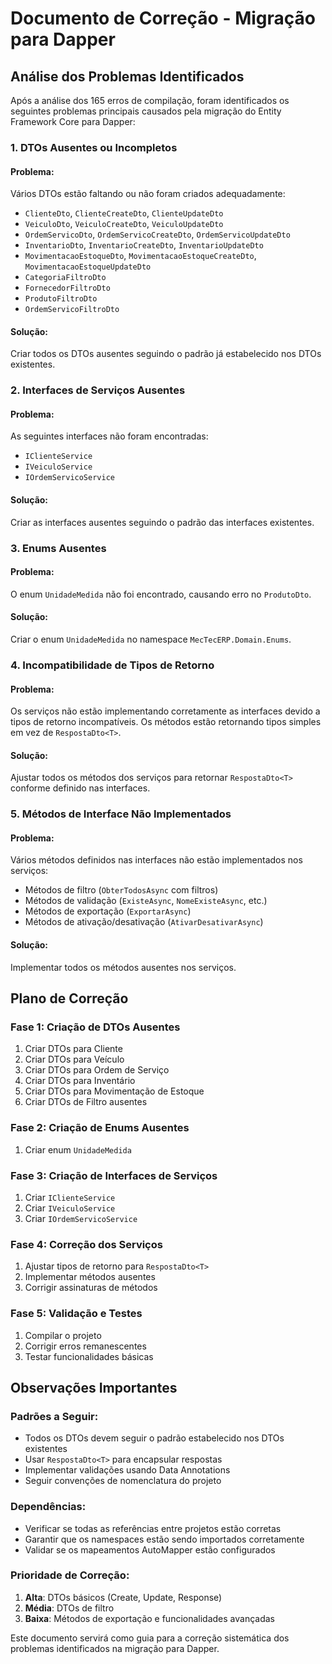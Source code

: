 # Documento de Correção - Migração para Dapper

## Análise dos Problemas Identificados

Após a análise dos 165 erros de compilação, foram identificados os seguintes problemas principais causados pela migração do Entity Framework Core para Dapper:

### 1. DTOs Ausentes ou Incompletos

#### Problema:
Vários DTOs estão faltando ou não foram criados adequadamente:
- `ClienteDto`, `ClienteCreateDto`, `ClienteUpdateDto`
- `VeiculoDto`, `VeiculoCreateDto`, `VeiculoUpdateDto`
- `OrdemServicoDto`, `OrdemServicoCreateDto`, `OrdemServicoUpdateDto`
- `InventarioDto`, `InventarioCreateDto`, `InventarioUpdateDto`
- `MovimentacaoEstoqueDto`, `MovimentacaoEstoqueCreateDto`, `MovimentacaoEstoqueUpdateDto`
- `CategoriaFiltroDto`
- `FornecedorFiltroDto`
- `ProdutoFiltroDto`
- `OrdemServicoFiltroDto`

#### Solução:
Criar todos os DTOs ausentes seguindo o padrão já estabelecido nos DTOs existentes.

### 2. Interfaces de Serviços Ausentes

#### Problema:
As seguintes interfaces não foram encontradas:
- `IClienteService`
- `IVeiculoService`
- `IOrdemServicoService`

#### Solução:
Criar as interfaces ausentes seguindo o padrão das interfaces existentes.

### 3. Enums Ausentes

#### Problema:
O enum `UnidadeMedida` não foi encontrado, causando erro no `ProdutoDto`.

#### Solução:
Criar o enum `UnidadeMedida` no namespace `MecTecERP.Domain.Enums`.

### 4. Incompatibilidade de Tipos de Retorno

#### Problema:
Os serviços não estão implementando corretamente as interfaces devido a tipos de retorno incompatíveis. Os métodos estão retornando tipos simples em vez de `RespostaDto<T>`.

#### Solução:
Ajustar todos os métodos dos serviços para retornar `RespostaDto<T>` conforme definido nas interfaces.

### 5. Métodos de Interface Não Implementados

#### Problema:
Vários métodos definidos nas interfaces não estão implementados nos serviços:
- Métodos de filtro (`ObterTodosAsync` com filtros)
- Métodos de validação (`ExisteAsync`, `NomeExisteAsync`, etc.)
- Métodos de exportação (`ExportarAsync`)
- Métodos de ativação/desativação (`AtivarDesativarAsync`)

#### Solução:
Implementar todos os métodos ausentes nos serviços.

## Plano de Correção

### Fase 1: Criação de DTOs Ausentes
1. Criar DTOs para Cliente
2. Criar DTOs para Veículo
3. Criar DTOs para Ordem de Serviço
4. Criar DTOs para Inventário
5. Criar DTOs para Movimentação de Estoque
6. Criar DTOs de Filtro ausentes

### Fase 2: Criação de Enums Ausentes
1. Criar enum `UnidadeMedida`

### Fase 3: Criação de Interfaces de Serviços
1. Criar `IClienteService`
2. Criar `IVeiculoService`
3. Criar `IOrdemServicoService`

### Fase 4: Correção dos Serviços
1. Ajustar tipos de retorno para `RespostaDto<T>`
2. Implementar métodos ausentes
3. Corrigir assinaturas de métodos

### Fase 5: Validação e Testes
1. Compilar o projeto
2. Corrigir erros remanescentes
3. Testar funcionalidades básicas

## Observações Importantes

### Padrões a Seguir:
- Todos os DTOs devem seguir o padrão estabelecido nos DTOs existentes
- Usar `RespostaDto<T>` para encapsular respostas
- Implementar validações usando Data Annotations
- Seguir convenções de nomenclatura do projeto

### Dependências:
- Verificar se todas as referências entre projetos estão corretas
- Garantir que os namespaces estão sendo importados corretamente
- Validar se os mapeamentos AutoMapper estão configurados

### Prioridade de Correção:
1. **Alta**: DTOs básicos (Create, Update, Response)
2. **Média**: DTOs de filtro
3. **Baixa**: Métodos de exportação e funcionalidades avançadas

Este documento servirá como guia para a correção sistemática dos problemas identificados na migração para Dapper.